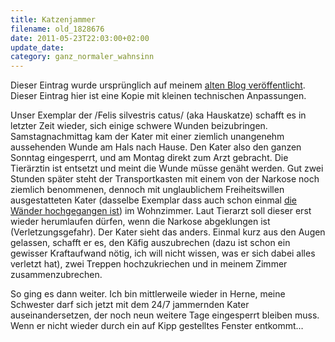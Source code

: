 ```yaml
---
title: Katzenjammer
filename: old_1828676
date: 2011-05-23T22:03:00+02:00
update_date:
category: ganz_normaler_wahnsinn
---
```

Dieser Eintrag wurde ursprünglich auf meinem [alten Blog veröffentlicht](https://stu.blogger.de/stories/1828676/). Dieser Eintrag hier ist eine Kopie mit kleinen technischen Anpassungen.

Unser Exemplar der /Felis silvestris catus/ (aka Hauskatze) schafft es in letzter Zeit wieder, sich einige schwere Wunden beizubringen. Samstagnachmittag kam der Kater mit einer ziemlich unangenehm aussehenden Wunde am Hals nach Hause. Den Kater also den ganzen Sonntag eingesperrt, und am Montag direkt zum Arzt gebracht. Die Tierärztin ist entsetzt und meint die Wunde müsse genäht werden. Gut zwei Stunden später steht der Transportkasten mit einem von der Narkose noch ziemlich benommenen, dennoch mit unglaublichem Freiheitswillen ausgestatteten Kater (dasselbe Exemplar dass auch schon einmal [die Wänder hochgegangen ist](/blogposts/old_1455972)) im Wohnzimmer. Laut Tierarzt soll dieser erst wieder herumlaufen dürfen, wenn die Narkose abgeklungen ist (Verletzungsgefahr). Der Kater sieht das anders. Einmal kurz aus den Augen gelassen, schafft er es, den Käfig auszubrechen (dazu ist schon ein gewisser Kraftaufwand nötig, ich will nicht wissen, was er sich dabei alles verletzt hat), zwei Treppen hochzukriechen und in meinem Zimmer zusammenzubrechen.

So ging es dann weiter. Ich bin mittlerweile wieder in Herne, meine Schwester darf sich jetzt mit dem 24/7 jammernden Kater auseinandersetzen, der noch neun weitere Tage eingesperrt bleiben muss. Wenn er nicht wieder durch ein auf Kipp gestelltes Fenster entkommt…
